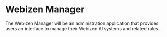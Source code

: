 # Webizen Manager

The Webizen Manager will be an administration application that provides users an interface to manage their Webizen AI systems and related rules... 

